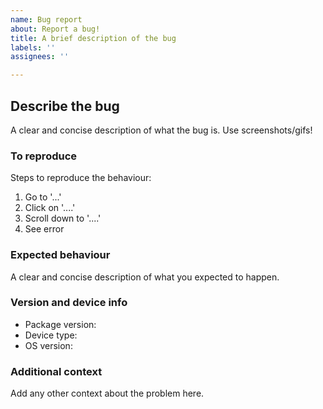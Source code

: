 ```yaml
---
name: Bug report
about: Report a bug!
title: A brief description of the bug
labels: ''
assignees: ''

---
```


## Describe the bug

A clear and concise description of what the bug is. Use screenshots/gifs!

### To reproduce

Steps to reproduce the behaviour:

1.  Go to '...'
2.  Click on '....'
3.  Scroll down to '....'
4.  See error

### Expected behaviour

A clear and concise description of what you expected to happen.

### Version and device info

- Package version:
- Device type:
- OS version:

### Additional context

Add any other context about the problem here.
